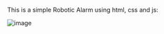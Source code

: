 This is a simple Robotic Alarm using html, css and js:

![image](https://github.com/user-attachments/assets/c0a37d9d-09e3-4e55-83ab-0e9c42ace225)
